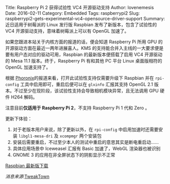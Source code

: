 Title: Raspberry Pi 2 获得试验性 VC4 开源驱动支持
Author: lovenemesis
Date: 2016-02-11
Category: Embedded
Tags: raspberrypi2
Slug: raspberrypi2-gets-experimental-vc4-opensource-driver-support
Summary: 近日适用于树莓派的 Linux 发行版 Raspbian 发布了新版本，包含了试验性的 VC4 开源驱动支持，意味着树莓派上可以有 OpenGL 加速了。

如果您跟进本站关于内核方面的报道的话，便会知道 Raspberry Pi 所用 GPU 的开源驱动方面在最近一两年进展喜人。KMS 的支持能合并入主线的一大要求便是要有用户态对应的驱动可用，Raspbian 的最新版本便搭载了启用 VC4 开源驱动的 Mesa 11.1 版本。终于，Raspberry Pi 有和其他 PC 平台 Linux 桌面版相符的 OpenGL 加速支持了。

根据 [Phoronix](https://www.phoronix.com/scan.php?page=news_item&px=Trying-VC4-On-Raspbian-RPi2)的报道来看，打开此试验性支持仅需要升级下 Raspbian 并在 `rpi-config` 工具中启用即可，重启后便可以在 `glxinfo` 汇报其支持 OpenGL 2.1 版本。不过至少在现阶段，该试验性支持会导致相机模块异常，且无法调用 GPU 硬件 H264 解码。

注意目前**仅适用于 Raspberry Pi 2**，不支持 Raspberry Pi 1 代和 Zero 。

更新下体验：

1. 对于老版本用户来说，除了更新以外，在 `rpi-config` 中启用加速时还需要安装 `libgl1-mesa-dri` 及 `xcompmgr` 两个安装包
2. 安装后需要重启，不过至少本人的测试中重启的意思其实是断电重启动……
3. 具体应用场景中 Iceweasel 汇报有 Basic 加速了，WebGL 渲染器也被识别
4. GNOME 3 的应用在非全屏状态下的阴影显示不正常


[Raspbian 最新版下载](https://www.raspberrypi.org/downloads/raspbian/)

*消息来源*:[TweakTown](http://www.tweaktown.com/news/50280/raspberry-pi-gets-experimental-gpu-acceleration-games-now-playable/index.html?utm_campaign=trueAnthem:+Trending+Content&utm_content=56bc815f04d3011aa27c89b3&utm_medium=trueAnthem&utm_source=twitter)


